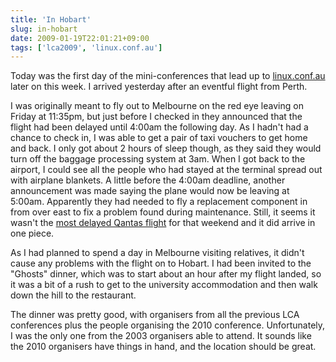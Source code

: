 ```yaml
---
title: 'In Hobart'
slug: in-hobart
date: 2009-01-19T22:01:21+09:00
tags: ['lca2009', 'linux.conf.au']
---
```


Today was the first day of the mini-conferences that lead up to
[linux.conf.au](http://linux.conf.au/) later on this week. I arrived
yesterday after an eventful flight from Perth.

I was originally meant to fly out to Melbourne on the red eye leaving on
Friday at 11:35pm, but just before I checked in they announced that the
flight had been delayed until 4:00am the following day. As I hadn\'t
had a chance to check in, I was able to get a pair of taxi vouchers to
get home and back. I only got about 2 hours of sleep though, as they
said they would turn off the baggage processing system at 3am. When I
got back to the airport, I could see all the people who had stayed at
the terminal spread out with airplane blankets. A little before the
4:00am deadline, another announcement was made saying the plane would
now be leaving at 5:00am. Apparently they had needed to fly a
replacement component in from over east to fix a problem found during
maintenance. Still, it seems it wasn\'t the [most delayed Qantas
flight](http://www.theage.com.au/travel/qantas-delays-flight-for-10-hours-20090119-7k6p.html)
for that weekend and it did arrive in one piece.

As I had planned to spend a day in Melbourne visiting relatives, it
didn\'t cause any problems with the flight on to Hobart. I had been
invited to the \"Ghosts\" dinner, which was to start about an hour after
my flight landed, so it was a bit of a rush to get to the university
accommodation and then walk down the hill to the restaurant.

The dinner was pretty good, with organisers from all the previous LCA
conferences plus the people organising the 2010 conference.
Unfortunately, I was the only one from the 2003 organisers able to
attend. It sounds like the 2010 organisers have things in hand, and the
location should be great.
